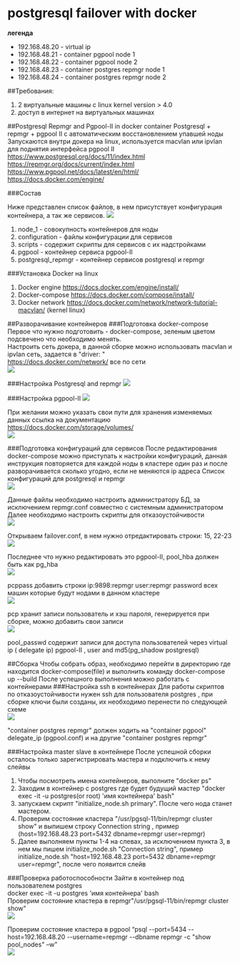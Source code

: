 # postgresql failover with docker
**легенда** 
- 192.168.48.20 - virtual ip
- 192.168.48.21 - container pgpool node 1
- 192.168.48.22 - container pgpool node 2
- 192.168.48.23 - container postgres repmgr node 1
- 192.168.48.24 - container postgres repmgr node 2

##Требования:

1) 2 виртуальные машины с linux kernel version > 4.0
2) доступ в интернет на виртуальных машинах


##Postgresql Repmgr and Pgpool-II in docker container
Postgresql + repmgr + pgpool II с автоматическим восстановлением упавшей ноды Запускаются внутри докера на linux, используется macvlan или ipvlan для поднятия интерфейса pgpool II
https://www.postgresql.org/docs/11/index.html
https://repmgr.org/docs/current/index.html
https://www.pgpool.net/docs/latest/en/html/
https://docs.docker.com/engine/
 
###Состав

Ниже представлен список файлов, в нем присутствует конфигурация контейнера, а так же сервисов.
![](https://github.com/g-tamanov/postgresql_failover/raw/master/images_readme/1.png)
1) node_1 - совокупность контейнеров для ноды
2) configuration - файлы конфигурации для сервисов
3) scripts - содержит скрипты для сервисов  с их надстройками
4) pgpool - контейнер сервиса pgpool-II
5) postgresql_repmgr - контейнер сервисов postgresql и repmgr


 
###Установка Docker на linux
1) Docker engine https://docs.docker.com/engine/install/
2) Docker-compose https://docs.docker.com/compose/install/
3) Docker network https://docs.docker.com/network/network-tutorial-macvlan/ (kernel linux)
 
##Разворачивание контейнеров
###Подготовка docker-compose
Первое что нужно подготовить - docker-compose, зеленым цветом подсвечено что необходимо менять.\
Настроить сеть докера, в данной сборке можно использовать macvlan и ipvlan сеть, задается в "driver: " \
https://docs.docker.com/network/ все по сети \
![](https://github.com/g-tamanov/postgresql_failover/raw/master/images_readme/2.png) 

###Настройка Postgresql and repmgr
![](https://github.com/g-tamanov/postgresql_failover/raw/master/images_readme/3.png)

###Настройка pgpool-II
![](https://github.com/g-tamanov/postgresql_failover/raw/master/images_readme/4.png) 

При желании можно указать свои пути для хранения изменяемых данных 
ссылка на документацию https://docs.docker.com/storage/volumes/ \
![](https://github.com/g-tamanov/postgresql_failover/raw/master/images_readme/5.png) 
 
###Подготовка конфигураций для сервисов
После редактирования docker-compose можно приступать к настройки конфигураций, данная инструкция повторяется для каждой ноды в кластере один раз и после разворачивается сколько угодно, если не меняются ip адреса
Список конфигураций для postgresql и repmgr \
![](https://github.com/g-tamanov/postgresql_failover/raw/master/images_readme/6.png) 

Данные файлы необходимо настроить администратору БД, за исключением repmgr.conf совместно с системным администратором 
Далее необходимо настроить скрипты для отказоустойчивости \
![](https://github.com/g-tamanov/postgresql_failover/raw/master/images_readme/7.png) 
 
Открываем failover.conf, в нем нужно отредактировать строки: 15, 22-23 \
![](https://github.com/g-tamanov/postgresql_failover/raw/master/images_readme/8.png) 
 
Последнее что нужно редактировать это pgpool-II, pool_hba должен быть как pg_hba \
![](https://github.com/g-tamanov/postgresql_failover/raw/master/images_readme/9.png) 
 
pcppass добавить строки ip:9898:repmgr user:repmgr password всех машин которые будут нодами в данном кластере \
![](https://github.com/g-tamanov/postgresql_failover/raw/master/images_readme/10.png) 
 
pcp хранит записи пользователь и хэш пароля, генерируется при сборке, можно добавить свои записи \
![](https://github.com/g-tamanov/postgresql_failover/raw/master/images_readme/11.png) 
 
pool_passwd содержит записи для доступа пользователей через virtual ip ( delegate ip) pgpool-II , user and md5(pg_shadow postgresql)

##Сборка
Чтобы собрать образ, необходимо перейти в директорию где находится docker-compose(file) и выполнить команду docker-compose up --build
После успешного выполнения можно работать с контейнерами
###Настройка ssh в контейнерах
Для работы скриптов по отказоустойчивости нужен ssh для пользователя postgres , при сборке ключи были созданы, их необходимо перенести по следующей схеме \
![](https://github.com/g-tamanov/postgresql_failover/raw/master/images_readme/12.png) 
 
"container postgres repmgr" должен ходить на "container pgpool" delegate_ip (pgpool.conf) и на другие "container postgres repmgr"

###Настройка master slave в контейнере
После успешной сборки осталось только зарегистрировать мастера и подключить к нему слейвы
1.	Чтобы посмотреть имена контейнеров, выполните "docker ps"
2.	Заходим в контейнер с postgres где будет будущий мастер "docker exec -it -u postgres(or root) 'имя контейнера' bash"
3.	 запускаем скрипт "initialize_node.sh primary". После чего нода станет мастером.
4.	Проверим состояние кластера "/usr/pgsql-11/bin/repmgr cluster show" и выпишем строку Connection string , пример (host=192.168.48.23 port=5432 dbname=repmgr user=repmgr)
5.	Далее выполняем пункты 1-4 на слевах, за исключением пункта 3, в нем мы пишем initialize_node.sh "Connection string", пример initialize_node.sh "host=192.168.48.23 port=5432 dbname=repmgr user=repmgr", после чего появится слейв

###Проверка работоспособности
Зайти в контейнер под пользователем postgres \
docker exec -it -u postgres 'имя контейнера' bash \
Проверим состояние кластера в repmgr"/usr/pgsql-11/bin/repmgr cluster show" \
![](https://github.com/g-tamanov/postgresql_failover/raw/master/images_readme/13.png) 

Проверим состояние кластера в pgpool “psql --port=5434  --host=192.168.48.20 --username=repmgr --dbname repmgr  -c "show pool_nodes" –w” \
![](https://github.com/g-tamanov/postgresql_failover/raw/master/images_readme/14.png) 



